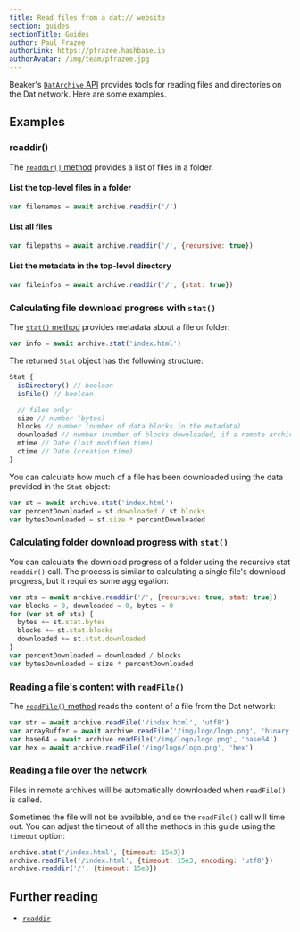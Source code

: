```yaml
---
title: Read files from a dat:// website
section: guides
sectionTitle: Guides
author: Paul Frazee
authorLink: https://pfrazee.hashbase.io
authorAvatar: /img/team/pfrazee.jpg
---
```


Beaker's [`DatArchive` API](/docs/apis/dat.html) provides tools for reading files and directories on the Dat network. Here are some examples.

## Examples

### readdir()

The [`readdir()` method](/docs/apis/dat#readdir) provides a list of files in a folder.

#### List the top-level files in a folder

```js
var filenames = await archive.readdir('/')
```

#### List all files

```js
var filepaths = await archive.readdir('/', {recursive: true})
```

#### List the metadata in the top-level directory

```js
var fileinfos = await archive.readdir('/', {stat: true})
```

### Calculating file download progress with `stat()`

The [`stat()` method](/docs/apis/dat.html#stat) provides metadata about a file or folder:

```js
var info = await archive.stat('index.html')
```

The returned `Stat` object has the following structure:

```js
Stat {
  isDirectory() // boolean
  isFile() // boolean

  // files only:
  size // number (bytes)
  blocks // number (number of data blocks in the metadata)
  downloaded // number (number of blocks downloaded, if a remote archive)
  mtime // Date (last modified time)
  ctime // Date (creation time)
}
```

You can calculate how much of a file has been downloaded using the data provided in the `Stat` object:

```js
var st = await archive.stat('index.html')
var percentDownloaded = st.downloaded / st.blocks
var bytesDownloaded = st.size * percentDownloaded
```

### Calculating folder download progress with `stat()`

You can calculate the download progress of a folder using the recursive stat `readdir()` call. The process is similar to calculating a single file's download progress, but it requires some aggregation:

```js
var sts = await archive.readdir('/', {recursive: true, stat: true})
var blocks = 0, downloaded = 0, bytes = 0
for (var st of sts) {
  bytes += st.stat.bytes
  blocks += st.stat.blocks
  downloaded += st.stat.downloaded
}
var percentDownloaded = downloaded / blocks
var bytesDownloaded = size * percentDownloaded
```

### Reading a file's content with `readFile()`

The [`readFile()` method](/docs/apis/dat.html#readfile) reads the content of a file from the Dat network:

```js
var str = await archive.readFile('/index.html', 'utf8')
var arrayBuffer = await archive.readFile('/img/logo/logo.png', 'binary')
var base64 = await archive.readFile('/img/logo/logo.png', 'base64')
var hex = await archive.readFile('/img/logo/logo.png', 'hex')
```

### Reading a file over the network

Files in remote archives will be automatically downloaded when `readFile()` is called.

Sometimes the file will not be available, and so the `readFile()` call will time out.
You can adjust the timeout of all the methods in this guide using the `timeout` option:

```js
archive.stat('/index.html', {timeout: 15e3})
archive.readFile('/index.html', {timeout: 15e3, encoding: 'utf8'})
archive.readdir('/', {timeout: 15e3})
```

## Further reading

- [`readdir`](/docs/apis/dat#readdir)
